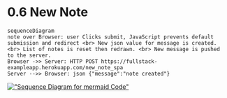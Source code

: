 # 0.6 New Note

```mermaid
sequenceDiagram
note over Browser: user Clicks submit, JavaScript prevents default submission and redirect <br> New json value for message is created. <br> List of notes is reset then redrawn. <br> New message is pushed to the server.
Browser ->> Server: HTTP POST https://fullstack-exampleapp.herokuapp.com/new_note_spa
Server -->> Browser: json {"message":"note created"}
```

[!["Sequence Diagram for mermaid Code"](https://mermaid.ink/img/eyJjb2RlIjoic2VxdWVuY2VEaWFncmFtXG5ub3RlIG92ZXIgQnJvd3NlcjogdXNlciBDbGlja3Mgc3VibWl0LCBKYXZhU2NyaXB0IHByZXZlbnRzIGRlZmF1bHQgc3VibWlzc2lvbiBhbmQgcmVkaXJlY3QgPGJyPiBOZXcganNvbiB2YWx1ZSBmb3IgbWVzc2FnZSBpcyBjcmVhdGVkLiA8YnI-IExpc3Qgb2Ygbm90ZXMgaXMgcmVzZXQgdGhlbiByZWRyYXduLiA8YnI-IE5ldyBtZXNzYWdlIGlzIHB1c2hlZCB0byB0aGUgc2VydmVyLlxuQnJvd3NlciAtPj4gU2VydmVyOiBIVFRQIFBPU1QgaHR0cHM6Ly9mdWxsc3RhY2stZXhhbXBsZWFwcC5oZXJva3VhcHAuY29tL25ld19ub3RlX3NwYVxuU2VydmVyIC0tPj4gQnJvd3NlcjoganNvbiB7XCJtZXNzYWdlXCI6XCJub3RlIGNyZWF0ZWRcIn0iLCJtZXJtYWlkIjp7InRoZW1lIjoiZGVmYXVsdCJ9LCJ1cGRhdGVFZGl0b3IiOmZhbHNlfQ "Sequence Diagram for mermaid Code")](https://mermaid-js.github.io/mermaid-live-editor/#/edit/eyJjb2RlIjoic2VxdWVuY2VEaWFncmFtXG5ub3RlIG92ZXIgQnJvd3NlcjogdXNlciBDbGlja3Mgc3VibWl0LCBKYXZhU2NyaXB0IHByZXZlbnRzIGRlZmF1bHQgc3VibWlzc2lvbiBhbmQgcmVkaXJlY3QgPGJyPiBOZXcganNvbiB2YWx1ZSBmb3IgbWVzc2FnZSBpcyBjcmVhdGVkLiA8YnI-IExpc3Qgb2Ygbm90ZXMgaXMgcmVzZXQgdGhlbiByZWRyYXduLiA8YnI-IE5ldyBtZXNzYWdlIGlzIHB1c2hlZCB0byB0aGUgc2VydmVyLlxuQnJvd3NlciAtPj4gU2VydmVyOiBIVFRQIFBPU1QgaHR0cHM6Ly9mdWxsc3RhY2stZXhhbXBsZWFwcC5oZXJva3VhcHAuY29tL25ld19ub3RlX3NwYVxuU2VydmVyIC0tPj4gQnJvd3NlcjoganNvbiB7XCJtZXNzYWdlXCI6XCJub3RlIGNyZWF0ZWRcIn0iLCJtZXJtYWlkIjp7InRoZW1lIjoiZGVmYXVsdCJ9LCJ1cGRhdGVFZGl0b3IiOmZhbHNlfQ)